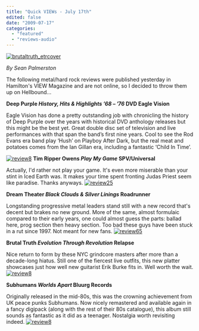 ```yaml
---
title: "Quick VIEWs - July 17th"
edited: false
date: "2009-07-17"
categories:
  - "featured"
  - "reviews-audio"
---
```


[![brutaltruth_etrcover](http://www.hellbound.ca/wp-content/uploads/2009/07/brutaltruth_etrcover-300x300.jpg "brutaltruth_etrcover")](http://www.hellbound.ca/wp-content/uploads/2009/07/brutaltruth_etrcover.jpg)

_By Sean Palmerston_

The following metal/hard rock reviews were published yesterday in Hamilton's VIEW Magazine and are not online, so I decided to throw them up on Hellbound...

**Deep Purple _History, Hits & Highlights ’68 – ’76_ DVD Eagle Vision**

Eagle Vision has done a pretty outstanding job with chronicling the history of Deep Purple over the years with historical DVD anthology releases but this might be the best yet. Great double disc set of television and live performances with that span the band’s first nine years. Cool to see the Rod Evans era band play ‘Hush’ on Playboy After Dark, but the real meat and potatoes comes from the Ian Gillan era, including a fantastic ‘Child In Time’.

[![review8](http://www.hellbound.ca/wp-content/uploads/2009/07/review8.png "review8")](http://www.hellbound.ca/wp-content/uploads/2009/07/review8.png) **Tim Ripper Owens _Play My Game_ SPV/Universal**

Actually, I'd rather not play your game. It's even more miserable than your stint in Iced Earth was. It makes your time spent fronting Judas Priest seem like paradise. Thanks anyways. [![review25](http://www.hellbound.ca/wp-content/uploads/2009/07/review25.png "review25")](http://www.hellbound.ca/wp-content/uploads/2009/07/review25.png)

**Dream Theater _Black Clouds & Silver Linings_ Roadrunner**

Longstanding progressive metal leaders stand still with a new record that's decent but brakes no new ground. More of the same, almost formulaic compared to their early years, one could almost guess the parts: ballad here, prog section then heavy section. Too bad these guys have been stuck in a rut since 1997. Not meant for new fans. [![review65](http://www.hellbound.ca/wp-content/uploads/2009/07/review652.png "review65")](http://www.hellbound.ca/wp-content/uploads/2009/07/review652.png)

**Brutal Truth _Evolution Through Revolution_ Relapse**

Nice return to form by these NYC grindcore masters after more than a decade-long hiatus. Still one of the fiercest live outfits, this new platter showcases just how well new guitarist Erik Burke fits in. Well worth the wait. [![review8](http://www.hellbound.ca/wp-content/uploads/2009/07/review8.png "review8")](http://www.hellbound.ca/wp-content/uploads/2009/07/review8.png)

**Subhumans _Worlds Apart_ Bluurg Records**

Originally released in the mid-80s, this was the crowning achievement from UK peace punks Subhumans. Now nicely remastered and available again in a fancy digipack (along with the rest of their 80s catalogue), this album still sounds as fantastic as it did as a teenager. Nostalgia worth revisiting indeed. [![review8](http://www.hellbound.ca/wp-content/uploads/2009/07/review8.png "review8")](http://www.hellbound.ca/wp-content/uploads/2009/07/review8.png)
